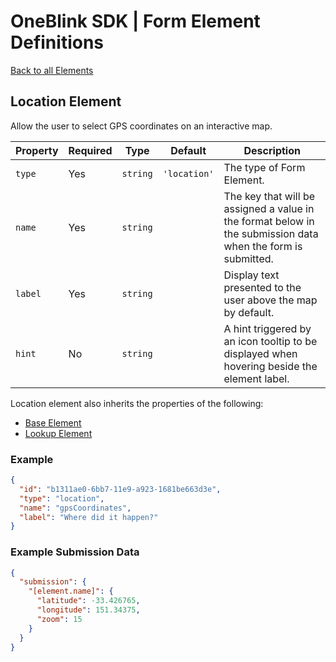 # OneBlink SDK | Form Element Definitions

[Back to all Elements](./README.md)

## Location Element

Allow the user to select GPS coordinates on an interactive map.

| Property | Required | Type     | Default      | Description                                                                                                  |
| -------- | -------- | -------- | ------------ | ------------------------------------------------------------------------------------------------------------ |
| `type`   | Yes      | `string` | `'location'` | The type of Form Element.                                                                                    |
| `name`   | Yes      | `string` |              | The key that will be assigned a value in the format below in the submission data when the form is submitted. |
| `label`  | Yes      | `string` |              | Display text presented to the user above the map by default.                                                 |
| `hint`   | No       | `string` |              | A hint triggered by an icon tooltip to be displayed when hovering beside the element label.                  |

Location element also inherits the properties of the following:

- [Base Element](./base-element.md)
- [Lookup Element](./lookup-element.md)

### Example

```json
{
  "id": "b1311ae0-6bb7-11e9-a923-1681be663d3e",
  "type": "location",
  "name": "gpsCoordinates",
  "label": "Where did it happen?"
}
```

### Example Submission Data

```json
{
  "submission": {
    "[element.name]": {
      "latitude": -33.426765,
      "longitude": 151.34375,
      "zoom": 15
    }
  }
}
```

